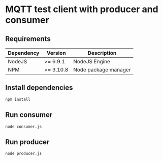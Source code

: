# MQTT test client with producer and consumer

## Requirements

| Dependency | Version | Description |
| ---------- | ------- | ----------- |
| NodeJS | >= 6.9.1| NodeJS Engine |
| NPM | >= 3.10.8| Node package manager |

## Install dependencies

```
npm install
```

## Run consumer

```
node consumer.js
```

## Run producer

```
node producer.js
```
